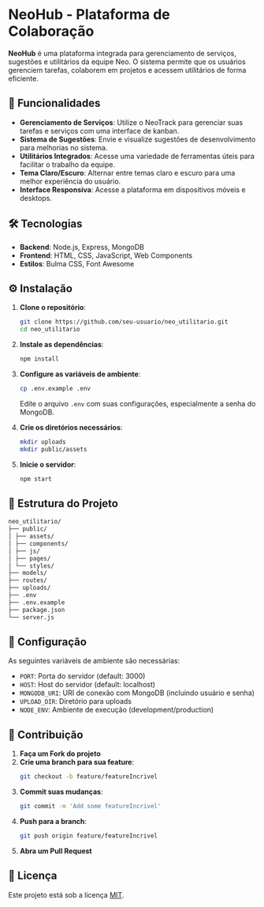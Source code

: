 # NeoHub - Plataforma de Colaboração

**NeoHub** é uma plataforma integrada para gerenciamento de serviços, sugestões e utilitários da equipe Neo. O sistema permite que os usuários gerenciem tarefas, colaborem em projetos e acessem utilitários de forma eficiente.

## 🚀 Funcionalidades

- **Gerenciamento de Serviços**: Utilize o NeoTrack para gerenciar suas tarefas e serviços com uma interface de kanban.
- **Sistema de Sugestões**: Envie e visualize sugestões de desenvolvimento para melhorias no sistema.
- **Utilitários Integrados**: Acesse uma variedade de ferramentas úteis para facilitar o trabalho da equipe.
- **Tema Claro/Escuro**: Alternar entre temas claro e escuro para uma melhor experiência do usuário.
- **Interface Responsiva**: Acesse a plataforma em dispositivos móveis e desktops.

## 🛠️ Tecnologias

- **Backend**: Node.js, Express, MongoDB
- **Frontend**: HTML, CSS, JavaScript, Web Components
- **Estilos**: Bulma CSS, Font Awesome

## ⚙️ Instalação

1. **Clone o repositório**:
   ```bash
   git clone https://github.com/seu-usuario/neo_utilitario.git
   cd neo_utilitario
   ```

2. **Instale as dependências**:
   ```bash
   npm install
   ```

3. **Configure as variáveis de ambiente**:
   ```bash
   cp .env.example .env
   ```
   Edite o arquivo `.env` com suas configurações, especialmente a senha do MongoDB.

4. **Crie os diretórios necessários**:
   ```bash
   mkdir uploads
   mkdir public/assets
   ```

5. **Inicie o servidor**:
   ```bash
   npm start
   ```

## 📁 Estrutura do Projeto

``` bash
neo_utilitario/
├── public/
│ ├── assets/
│ ├── components/
│ ├── js/
│ ├── pages/
│ └── styles/
├── models/
├── routes/
├── uploads/
├── .env
├── .env.example
├── package.json
└── server.js
```

## 🔧 Configuração

As seguintes variáveis de ambiente são necessárias:

- `PORT`: Porta do servidor (default: 3000)
- `HOST`: Host do servidor (default: localhost)
- `MONGODB_URI`: URI de conexão com MongoDB (incluindo usuário e senha)
- `UPLOAD_DIR`: Diretório para uploads
- `NODE_ENV`: Ambiente de execução (development/production)

## 👥 Contribuição

1. **Faça um Fork do projeto**
2. **Crie uma branch para sua feature**:
   ```bash
   git checkout -b feature/featureIncrivel
   ```
3. **Commit suas mudanças**:
   ```bash
   git commit -m 'Add some featureIncrivel'
   ```
4. **Push para a branch**:
   ```bash
   git push origin feature/featureIncrivel
   ```
5. **Abra um Pull Request**

## 📝 Licença

Este projeto está sob a licença [MIT](LICENSE).
